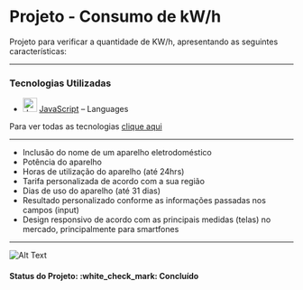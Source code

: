 <h1>Projeto - Consumo de kW/h</h1>

<p>
Projeto para verificar a quantidade de KW/h, apresentando as seguintes características:
</p>

<hr>

<h3>Tecnologias Utilizadas</h3>

- <img width='25' height='25' src='https://img.stackshare.io/service/1209/javascript.jpeg' alt='JavaScript'/> [JavaScript](https://developer.mozilla.org/en-US/docs/Web/JavaScript) – Languages

Para ver todas as tecnologias [clique aqui](/techstack.md)

<hr>

<ul>
  <li>Inclusão do nome de um aparelho eletrodoméstico</li>
  <li>Potência do aparelho</li>
  <li>Horas de utilização do aparelho (até 24hrs)</li>
  <li>Tarifa personalizada de acordo com a sua região</li>
  <li>Dias de uso do aparelho (até 31 dias)</li>
  <li>Resultado personalizado conforme as informações passadas nos campos (input)</li>
  <li>Design responsivo de acordo com as principais medidas (telas) no mercado, principalmente para smartfones</li>
</ul>

<hr>

![Alt Text](https://media.giphy.com/media/2ivE9qY67FKq8CpXn8/giphy.gif)

<h4><b>Status do Projeto:</b> :white_check_mark: Concluído</h4>
